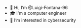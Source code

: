 - 👋 Hi, I’m @Luigi-Fontana-96
- :mortar_board: I'm a computer engineer
- 👀 I’m interested in cybersecurity


<!---
- 💞️ I’m looking to collaborate on ...
- 📫 How to reach me ...
- 🌱 I’m currently learning 
--->

<!---
Luigi-Fontana-96/Luigi-Fontana-96 is a ✨ special ✨ repository because its `README.md` (this file) appears on your GitHub profile.
You can click the Preview link to take a look at your changes.
--->
